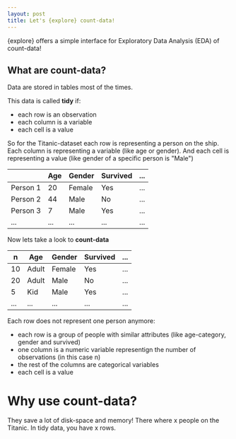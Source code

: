 ```yaml
---
layout: post
title: Let's {explore} count-data!
---
```


{explore} offers a simple interface for Exploratory Data Analysis (EDA) of count-data!

## What are count-data?

Data are stored in tables most of the times. 

This data is called **tidy** if:

* each row is an observation
* each column is a variable
* each cell is a value

So for the Titanic-dataset each row is representing a person on the ship. 
Each column is representing a variable (like age or gender). And each cell is representing a value (like gender of a specific person is "Male")

|           | Age       | Gender    | Survived  | ... |
| --------- | --------- | --------- | --------- | --- |
| Person 1  | 20        | Female    | Yes       | ... |
| Person 2  | 44        | Male      | No        | ... |
| Person 3  | 7         | Male      | Yes       | ... |
| ...       | ...       | ...       | ...       | ... |


Now lets take a look to **count-data**

| n         | Age       | Gender    | Survived  | ... |
|-----------|-----------|-----------|-----------|-----|
| 10        | Adult     | Female    | Yes       | ... |
| 20        | Adult     | Male      | No        | ... |
| 5         | Kid       | Male      | Yes       | ... |
| ...       | ...       | ...       | ...       | ... |

Each row does not represent one person anymore:

* each row is a group of people with similar attributes 
(like age-category, gender and survived)
* one column is a numeric variable representign the number of observations 
(in this case n)
* the rest of the columns are categorical variables
* each cell is a value

# Why use count-data?

They save a lot of disk-space and memory!
There where x people on the Titanic. In tidy data, you have x rows.


